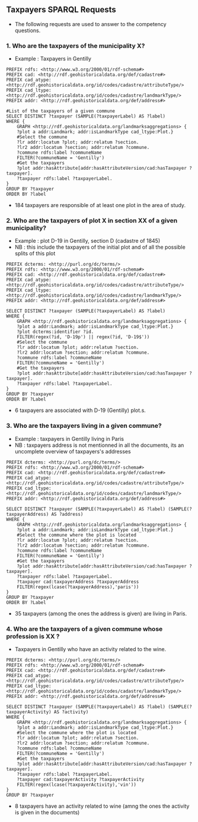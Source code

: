 ## Taxpayers SPARQL Requests
* The following requests are used to answer to the competency questions.

### 1. Who are the taxpayers of the municipality X?
* Example : Taxpayers in Gentilly
```sparql
PREFIX rdfs: <http://www.w3.org/2000/01/rdf-schema#>
PREFIX cad: <http://rdf.geohistoricaldata.org/def/cadastre#>
PREFIX cad_atype: <http://rdf.geohistoricaldata.org/id/codes/cadastre/attributeType/>
PREFIX cad_ltype: <http://rdf.geohistoricaldata.org/id/codes/cadastre/landmarkType/>
PREFIX addr: <http://rdf.geohistoricaldata.org/def/address#>

#List of the taxpayers of a given commune
SELECT DISTINCT ?taxpayer (SAMPLE(?taxpayerLabel) AS ?label) 
WHERE {
    GRAPH <http://rdf.geohistoricaldata.org/landmarksaggregations> {
    ?plot a addr:Landmark; addr:isLandmarkType cad_ltype:Plot.}
    #Select the commune
    ?lr addr:locatum ?plot; addr:relatum ?section.
    ?lr2 addr:locatum ?section; addr:relatum ?commune.
    ?commune rdfs:label ?communeName
    FILTER(?communeName = 'Gentilly')
    #Get the taxpayers
    ?plot addr:hasAttribute[addr:hasAttributeVersion/cad:hasTaxpayer ?taxpayer].
    ?taxpayer rdfs:label ?taxpayerLabel.
}
GROUP BY ?taxpayer
ORDER BY ?label
```
* 184 taxpayers are responsible of at least one plot in the area of study.

### 2. Who are the taxpayers of plot X in section XX of a given municipality?
* Example : plot D-19 in Gentilly, section D (cadastre of 1845)
* NB : this include the taxpayers of the initial plot and of all the possible splits of this plot
```sparql
PREFIX dcterms: <http://purl.org/dc/terms/>
PREFIX rdfs: <http://www.w3.org/2000/01/rdf-schema#>
PREFIX cad: <http://rdf.geohistoricaldata.org/def/cadastre#>
PREFIX cad_atype: <http://rdf.geohistoricaldata.org/id/codes/cadastre/attributeType/>
PREFIX cad_ltype: <http://rdf.geohistoricaldata.org/id/codes/cadastre/landmarkType/>
PREFIX addr: <http://rdf.geohistoricaldata.org/def/address#>

SELECT DISTINCT ?taxpayer (SAMPLE(?taxpayerLabel) AS ?label) 
WHERE {
    GRAPH <http://rdf.geohistoricaldata.org/landmarksaggregations> {
    ?plot a addr:Landmark; addr:isLandmarkType cad_ltype:Plot.}
    ?plot dcterms:identifier ?id.
    FILTER(regex(?id, 'D-19p') || regex(?id, 'D-19$')) 
    #Select the commune
    ?lr addr:locatum ?plot; addr:relatum ?section.
    ?lr2 addr:locatum ?section; addr:relatum ?commune.
    ?commune rdfs:label ?communeName
    FILTER(?communeName = 'Gentilly')
    #Get the taxpayers
    ?plot addr:hasAttribute[addr:hasAttributeVersion/cad:hasTaxpayer ?taxpayer].
    ?taxpayer rdfs:label ?taxpayerLabel.
}
GROUP BY ?taxpayer
ORDER BY ?Label
```
* 6 taxpayers are associated with D-19 (Gentilly) plot.s.

### 3. Who are the taxpayers living in a given commune?
* Example : taxpayers in Gentilly living in Paris
* NB : taxpayers address is not mentionned in all the documents, its an uncomplete overview of taxpayers's addresses
```sparql
PREFIX dcterms: <http://purl.org/dc/terms/>
PREFIX rdfs: <http://www.w3.org/2000/01/rdf-schema#>
PREFIX cad: <http://rdf.geohistoricaldata.org/def/cadastre#>
PREFIX cad_atype: <http://rdf.geohistoricaldata.org/id/codes/cadastre/attributeType/>
PREFIX cad_ltype: <http://rdf.geohistoricaldata.org/id/codes/cadastre/landmarkType/>
PREFIX addr: <http://rdf.geohistoricaldata.org/def/address#>

SELECT DISTINCT ?taxpayer (SAMPLE(?taxpayerLabel) AS ?label) (SAMPLE(?taxpayerAddress) AS ?address)
WHERE {
    GRAPH <http://rdf.geohistoricaldata.org/landmarksaggregations> {
    ?plot a addr:Landmark; addr:isLandmarkType cad_ltype:Plot.}
    #Select the commune where the plot is located
    ?lr addr:locatum ?plot; addr:relatum ?section.
    ?lr2 addr:locatum ?section; addr:relatum ?commune.
    ?commune rdfs:label ?communeName
    FILTER(?communeName = 'Gentilly')
    #Get the taxpayers
    ?plot addr:hasAttribute[addr:hasAttributeVersion/cad:hasTaxpayer ?taxpayer].
    ?taxpayer rdfs:label ?taxpayerLabel.
    ?taxpayer cad:taxpayerAddress ?taxpayerAddress
    FILTER(regex(lcase(?taxpayerAddress),'paris'))
}
GROUP BY ?taxpayer
ORDER BY ?Label
```
* 35 taxpayers (among the ones the address is given) are living in Paris.

### 4. Who are the taxpayers of a given commune whose profession is XX ?
* Taxpayers in Gentilly who have an activity related to the wine.
```sparql
PREFIX dcterms: <http://purl.org/dc/terms/>
PREFIX rdfs: <http://www.w3.org/2000/01/rdf-schema#>
PREFIX cad: <http://rdf.geohistoricaldata.org/def/cadastre#>
PREFIX cad_atype: <http://rdf.geohistoricaldata.org/id/codes/cadastre/attributeType/>
PREFIX cad_ltype: <http://rdf.geohistoricaldata.org/id/codes/cadastre/landmarkType/>
PREFIX addr: <http://rdf.geohistoricaldata.org/def/address#>

SELECT DISTINCT ?taxpayer (SAMPLE(?taxpayerLabel) AS ?label) (SAMPLE(?taxpayerActivity) AS ?activity)
WHERE {
    GRAPH <http://rdf.geohistoricaldata.org/landmarksaggregations> {
    ?plot a addr:Landmark; addr:isLandmarkType cad_ltype:Plot.}
    #Select the commune where the plot is located
    ?lr addr:locatum ?plot; addr:relatum ?section.
    ?lr2 addr:locatum ?section; addr:relatum ?commune.
    ?commune rdfs:label ?communeName
    FILTER(?communeName = 'Gentilly')
    #Get the taxpayers
    ?plot addr:hasAttribute[addr:hasAttributeVersion/cad:hasTaxpayer ?taxpayer].
    ?taxpayer rdfs:label ?taxpayerLabel.
    ?taxpayer cad:taxpayerActivity ?taxpayerActivity
    FILTER(regex(lcase(?taxpayerActivity),'vin'))
}
GROUP BY ?taxpayer
```
* 8 taxpayers have an activity related to wine (amng the ones the activity is given in the documents)